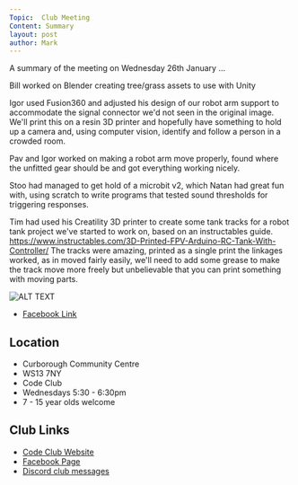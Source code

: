 ```yaml
---
Topic:  Club Meeting
Content: Summary
layout: post
author: Mark
---
```

A summary of the meeting on Wednesday 26th January ...

Bill worked on Blender creating tree/grass assets to use with Unity

Igor used Fusion360 and adjusted his design of our robot arm support to accommodate the signal connector we'd not seen in the original image. We'll print this on a resin 3D printer and hopefully have something to hold up a camera and, using computer vision, identify and follow a person in a crowded room.

Pav and Igor worked on making a robot arm move properly, found where the unfitted gear should be and got everything working nicely.

Stoo had managed to get hold of a microbit v2, which Natan had great fun with, using scratch to write programs that tested sound thresholds for triggering responses. 

Tim had used his Creatility 3D printer to create some tank tracks for a robot tank project we've started to work on, based on an instructables guide. https://www.instructables.com/3D-Printed-FPV-Arduino-RC-Tank-With-Controller/ The tracks were amazing, printed as a single print the linkages worked, as in moved fairly easily, we'll need to add some grease to make the track move more freely but unbelievable that you can print something with moving parts.

![ALT TEXT](https://scontent.fbhx6-1.fna.fbcdn.net/v/t15.5256-10/272788629_1253461081812258_8908253531086011971_n.jpg?stp=dst-jpg_s720x720&_nc_cat=111&ccb=1-7&_nc_sid=ad6a45&_nc_ohc=g2xxbMTtJcAAX__fvGy&_nc_ht=scontent.fbhx6-1.fna&edm=AKK4YLsEAAAA&oh=00_AfCnD85aQohHeJWf1eM7hopfuiFNcZ4t28P_K3QSroBo7g&oe=652B8E67)

* [Facebook Link](https://www.facebook.com/1481985248595237/posts/4552150318245366/)

## Location

* Curborough Community Centre
* WS13 7NY
* Code Club
* Wednesdays 5:30 - 6:30pm
* 7 - 15 year olds welcome

## Club Links

* [Code Club Website](https://lichfield-code-club.github.io/)
* [Facebook Page](https://www.facebook.com/LichfieldCoders)
* [Discord club messages](https://discord.gg/szz6xGK)
